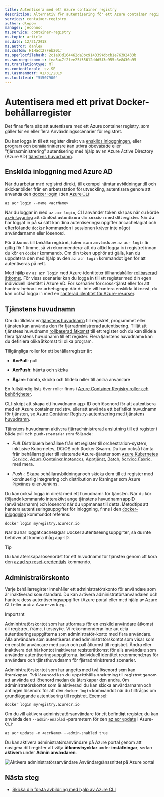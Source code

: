 ```yaml
---
title: Autentisera med ett Azure container registry
description: Alternativ för autentisering för ett Azure container registry, inklusive logga in med en Azure Active Directory-identitet, med hjälp av tjänstens huvudnamn och med valfritt administratörsautentiseringsuppgifter.
services: container-registry
author: dlepow
manager: jeconnoc
ms.service: container-registry
ms.topic: article
ms.date: 12/21/2018
ms.author: danlep
ms.custom: H1Hack27Feb2017
ms.openlocfilehash: 2c1a03d164462da0bc9143399dbcb1e76302433b
ms.sourcegitcommit: fea5a47f2fee25f35612ddd583e955c3e8430a95
ms.translationtype: MT
ms.contentlocale: sv-SE
ms.lasthandoff: 01/31/2019
ms.locfileid: "55507900"
---
```

# <a name="authenticate-with-a-private-docker-container-registry"></a>Autentisera med ett privat Docker-behållarregister

Det finns flera sätt att autentisera med ett Azure container registry, som gäller för en eller flera Användningsscenarier för registret.

Du kan logga in till ett register direkt via [enskilda inloggningen](#individual-login-with-azure-ad), eller program och behållarinitierare kan utföra obevakade eller ”fjärradministrering” autentisering med hjälp av en Azure Active Directory (Azure AD) [ tjänstens huvudnamn](#service-principal).

## <a name="individual-login-with-azure-ad"></a>Enskilda inloggning med Azure AD

När du arbetar med registret direkt, till exempel hämtar avbildningar till och skickar bilder från en arbetsstation för utveckling, autentisera genom att använda den [docker login](/cli/azure/acr?view=azure-cli-latest#az-acr-login) i den [Azure CLI](/cli/azure/install-azure-cli):

```azurecli
az acr login --name <acrName>
```

När du loggar in med `az acr login`, CLI använder token skapas när du körde [az-inloggning](/cli/azure/reference-index#az-login) att sömlöst autentisera din session med ditt register. När du har loggat in på så sätt kan dina autentiseringsuppgifter är cachelagrat och efterföljande `docker` kommandon i sessionen kräver inte något användarnamn eller lösenord. 

För åtkomst till behållarregistret, token som används av `az acr login` är giltig för 1 timme, så vi rekommenderar att du alltid logga in i registret innan du kör en `docker` kommando. Om din token upphör att gälla, kan du uppdatera den med hjälp av den `az acr login` kommandot igen för att autentiseras på nytt. 

Med hjälp av `az acr login` med Azure-identiteter tillhandahåller [rollbaserad åtkomst](../role-based-access-control/role-assignments-portal.md). För vissa scenarier kan du logga in till ett register med din egen individuell identitet i Azure AD. För scenarier för cross-tjänst eller för att hantera behov i en arbetsgrupp där du inte vill hantera enskilda åtkomst, du kan också logga in med en [hanterad identitet för Azure-resurser](container-registry-authentication-managed-identity.md).

## <a name="service-principal"></a>Tjänstens huvudnamn

Om du tilldelar en [tjänstens huvudnamn](../active-directory/develop/app-objects-and-service-principals.md) till registret, programmet eller tjänsten kan använda den för fjärradministrerad autentisering. Tillåt att tjänstens huvudnamn [rollbaserad åtkomst](../role-based-access-control/role-assignments-portal.md) till ett register och du kan tilldela flera tjänstens huvudnamn till ett register. Flera tjänstens huvudnamn kan du definiera olika åtkomst till olika program.

Tillgängliga roller för ett behållarregister är:

* **AcrPull**: pull

* **AcrPush**: hämta och skicka

* **Ägare**: hämta, skicka och tilldela roller till andra användare

En fullständig lista över roller finns i [Azure Container Registry roller och behörigheter](container-registry-roles.md).

CLI-skript att skapa ett huvudnamn app-ID och lösenord för att autentisera med ett Azure container registry, eller att använda ett befintligt huvudnamn för tjänsten, se [Azure Container Registry-autentisering med tjänstens huvudnamn](container-registry-auth-service-principal.md).

Tjänstens huvudnamn aktivera fjärradministrerad anslutning till ett register i både pull och push-scenarier som följande:

  * *Pull*: Distribuera behållare från ett register till orchestration-system, inklusive Kubernetes, DC/OS och Docker Swarm. Du kan också hämta från behållarregister till relaterade Azure-tjänster som [Azure Kubernetes Service](container-registry-auth-aks.md), [Azure Container Instances](container-registry-auth-aci.md), [Apptjänst](../app-service/index.yml), [Batch](../batch/index.yml), [Service Fabric](/azure/service-fabric/), med mera.

  * *Push-*: Skapa behållaravbildningar och skicka dem till ett register med kontinuerlig integrering och distribution av lösningar som Azure Pipelines eller Jenkins.

Du kan också logga in direkt med ett huvudnamn för tjänsten. När du kör följande kommando interaktivt ange tjänstens huvudnamn appID (användarnamn) och lösenord när du uppmanas till detta. Metodtips att hantera autentiseringsuppgifter för inloggning, finns i den [docker-inloggning](https://docs.docker.com/engine/reference/commandline/login/) kommandot referens:

```Docker
docker login myregistry.azurecr.io
```

När du har loggat cachelagrar Docker autentiseringsuppgifter, så du inte behöver att komma ihåg app-ID.

> [!TIP]
> Du kan återskapa lösenordet för ett huvudnamn för tjänsten genom att köra den [az ad sp reset-credentials](/cli/azure/ad/sp?view=azure-cli-latest#az-ad-sp-reset-credentials) kommando.
>

## <a name="admin-account"></a>Administratörskonto

Varje behållarregister innehåller ett administratörskonto för användare som är inaktiverad som standard. Du kan aktivera administratörsanvändaren och hantera dess autentiseringsuppgifter i Azure portal eller med hjälp av Azure CLI eller andra Azure-verktyg.

> [!IMPORTANT]
> Administratörskontot som har utformats för en enskild användare åtkomst till registret, främst i testsyfte. Vi rekommenderar inte att dela autentiseringsuppgifterna som administratör-konto med flera användare. Alla användare som autentiseras med administratörskontot som visas som en enskild användare med push och pull åtkomst till registret. Ändra eller inaktivera det här kontot inaktiverar registeråtkomst för alla användare som använder autentiseringsuppgifterna. Individuell identitet rekommenderas för användare och tjänsthuvudnamn för fjärradministrerad scenarier.
>

Administratörskontot som har angetts med två lösenord som kan återskapas. Två lösenord kan du upprätthålla anslutning till registret genom att använda ett lösenord medan du återskapar den andra. Om administratörskontot som är aktiverad, du kan skicka användarnamn och antingen lösenord för att den `docker login` kommandot när du tillfrågas om grundläggande autentisering till registret. Exempel:

```Docker
docker login myregistry.azurecr.io 
```


Om du vill aktivera administratörsanvändare för ett befintligt register, du kan använda den `--admin-enabled` -parametern för den [az acr update](/cli/azure/acr?view=azure-cli-latest#az-acr-update) i Azure-CLI:

```azurecli
az acr update -n <acrName> --admin-enabled true
```

Du kan aktivera administratörsanvändare på Azure portal genom att navigera ditt register att välja **åtkomstnycklar** under **inställningar**, sedan **aktivera** under **Admin användaren**.

![Aktivera administratörsanvändare Användargränssnittet på Azure portal][auth-portal-01]

## <a name="next-steps"></a>Nästa steg

* [Skicka din första avbildning med hjälp av Azure CLI](container-registry-get-started-azure-cli.md)

<!-- IMAGES -->
[auth-portal-01]: ./media/container-registry-authentication/auth-portal-01.png
